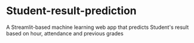 # Student-result-prediction
A Streamlit-based machine learning web app that predicts Student's result based on hour, attendance and previous grades
